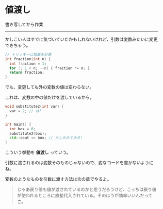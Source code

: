 # 値渡し

書き写してから作業

---

かしこい人はすでに気づいていたかもしれないけれど、引数は変数みたいに変更できちゃう。


```cpp
// トリッキーに階乗を計算
int fraction(int n) {
  int fraction = 1;
  for (; 1 < n; --n) { fraction *= n; }
  return fraction;
}
```

でも、変更しても外の変数の値は変わらない。

これは、変数の中の値だけを渡しているから。

```cpp
void substitute2(int var) {
  var = 2; // は?
}

int main() {
  int box = 0;
  substitute2(box);
  std::cout << box; // たしかみてみろ!
}
```

こういう挙動を **値渡し** っていう。

引数に渡されるのは変数そのものじゃないので、変なコードを書かないようにね。

変数のようなものを引数に渡す方法は次の章でやるよ。

> じゃあ戻り値も値が渡されているのかと思うだろうけど、こっちは戻り値が使われるところに直接代入されている。そのほうが効率いいんだってさ。
